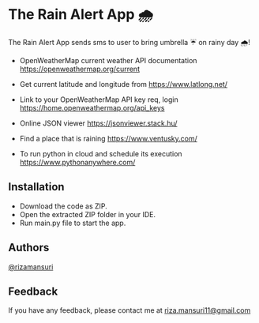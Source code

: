 
# The Rain Alert App 🌧️

The Rain Alert App sends sms to user to bring umbrella ☔ on rainy day 🌧️!

- OpenWeatherMap current weather API documentation https://openweathermap.org/current

- Get current latitude and longitude from https://www.latlong.net/

- Link to your OpenWeatherMap API key req, login https://home.openweathermap.org/api_keys

- Online JSON viewer https://jsonviewer.stack.hu/

- Find a place that is raining https://www.ventusky.com/

- To run python in cloud and schedule its execution https://www.pythonanywhere.com/
   
## Installation

- Download the code as ZIP.
- Open the extracted ZIP folder in your IDE.
- Run main.py file to start the app.


## Authors

[@rizamansuri](https://www.github.com/rizamansuri)

## Feedback

If you have any feedback, please contact me at riza.mansuri11@gmail.com
